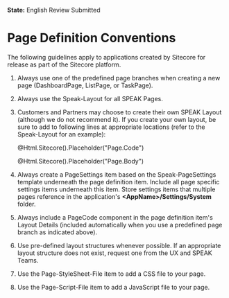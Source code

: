**State:** English Review Submitted

# Page Definition Conventions #

The following guidelines apply to applications created by Sitecore for release as part of the Sitecore platform.

1. Always use one of the predefined page branches when creating a new page (DashboardPage, ListPage, or TaskPage).

1. Always use the Speak-Layout for all SPEAK Pages.

1. Customers and Partners may choose to create their own SPEAK Layout (although we do not recommend it).  If you create your own layout, be sure to add to following lines at appropriate locations (refer to the Speak-Layout for an example):

    <html data-sc-app>
    
    @Html.Sitecore().Placeholder("Page.Code")
    
    @Html.Sitecore().Placeholder("Page.Body")
    

4. Always create a PageSettings item based on the Speak-PageSettings template underneath the page definition item.  Include all page specific settings items underneath this item.  Store settings items that multiple pages reference in the application's **<AppName\>/Settings/System** folder.

5. Always include a PageCode component in the page definition item's Layout Details (included automatically when you use a predefined page branch as indicated above).

6. Use pre-defined layout structures whenever possible.  If an appropriate layout structure does not exist, request one from the UX and SPEAK Teams.

7. Use the Page-StyleSheet-File item to add a CSS file to your page. 

8. Use the Page-Script-File item to add a JavaScript file to your page.  



